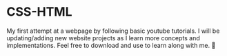 # CSS-HTML
My first attempt at a webpage by following basic youtube tutorials. I will be updating/adding new website projects as I learn more concepts and implementations. Feel free to download and use to learn along with me. 🥰
